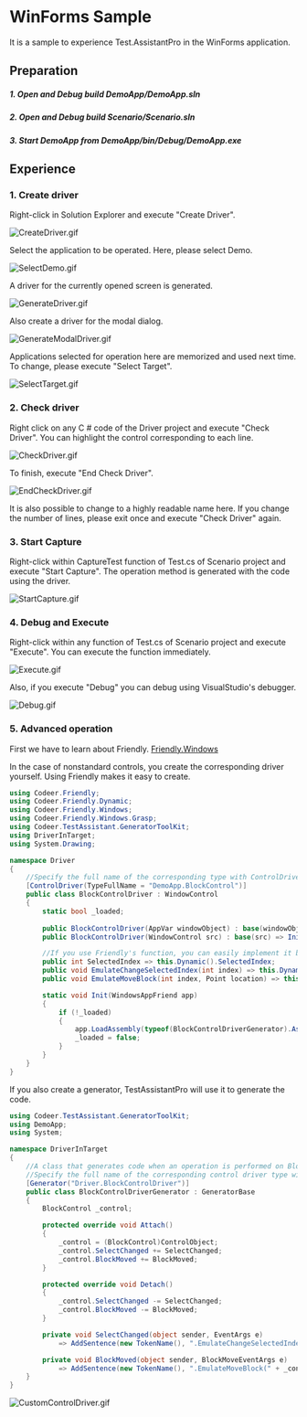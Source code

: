 # WinForms Sample
It is a sample to experience Test.AssistantPro in the WinForms application.

Preparation
-------------
##### 1. Open and Debug build DemoApp/DemoApp.sln
##### 2. Open and Debug build Scenario/Scenario.sln
##### 3. Start DemoApp from DemoApp/bin/Debug/DemoApp.exe

Experience
-------------
### 1. Create driver
Right-click in Solution Explorer and execute "Create Driver".

 ![CreateDriver.gif](Img/CreateDriver.gif)

Select the application to be operated. Here, please select Demo.

 ![SelectDemo.gif](Img/SelectDemo.gif)
 
 A driver for the currently opened screen is generated.

 ![GenerateDriver.gif](Img/GenerateDriver.gif)

Also create a driver for the modal dialog.

 ![GenerateModalDriver.gif](Img/GenerateModalDriver.gif)

Applications selected for operation here are memorized and used next time. To change, please execute "Select Target".

 ![SelectTarget.gif](Img/SelectTarget.gif)

### 2. Check driver
Right click on any C # code of the Driver project and execute "Check Driver". You can highlight the control corresponding to each line.

 ![CheckDriver.gif](Img/CheckDriver.gif)

To finish, execute "End Check Driver".

 ![EndCheckDriver.gif](Img/EndCheckDriver.gif)

It is also possible to change to a highly readable name here. If you change the number of lines, please exit once and execute "Check Driver" again.

### 3. Start Capture
Right-click within CaptureTest function of Test.cs of Scenario project and execute "Start Capture".
The operation method is generated with the code using the driver.

 ![StartCapture.gif](Img/StartCapture.gif)
 
### 4. Debug and Execute
Right-click within any function of Test.cs of Scenario project and execute "Execute".
You can execute the function immediately.

 ![Execute.gif](Img/Execute.gif)
 
Also, if you execute "Debug" you can debug using VisualStudio's debugger.

 ![Debug.gif](Img/Debug.gif)
 
### 5. Advanced operation
First we have to learn about Friendly.
[Friendly.Windows](https://github.com/Codeer-Software/Friendly.Windows "Title")

In the case of nonstandard controls, you create the corresponding driver yourself. Using Friendly makes it easy to create.
```csharp
using Codeer.Friendly;
using Codeer.Friendly.Dynamic;
using Codeer.Friendly.Windows;
using Codeer.Friendly.Windows.Grasp;
using Codeer.TestAssistant.GeneratorToolKit;
using DriverInTarget;
using System.Drawing;

namespace Driver
{
    //Specify the full name of the corresponding type with ControlDriverAttribute.
    [ControlDriver(TypeFullName = "DemoApp.BlockControl")]
    public class BlockControlDriver : WindowControl
    {
        static bool _loaded;
        
        public BlockControlDriver(AppVar windowObject) : base(windowObject) => Init(App);
        public BlockControlDriver(WindowControl src) : base(src) => Init(App);

        //If you use Friendly's function, you can easily implement it because you can call the internal API of another process.
        public int SelectedIndex => this.Dynamic().SelectedIndex;
        public void EmulateChangeSelectedIndex(int index) => this.Dynamic().SelectedIndex = index;
        public void EmulateMoveBlock(int index, Point location) => this.Dynamic().MoveBlock(index, location);

        static void Init(WindowsAppFriend app)
        {
            if (!_loaded)
            {
                app.LoadAssembly(typeof(BlockControlDriverGenerator).Assembly);
                _loaded = false;
            }
        }
    }
}
```
If you also create a generator, TestAssistantPro will use it to generate the code.
```csharp
using Codeer.TestAssistant.GeneratorToolKit;
using DemoApp;
using System;

namespace DriverInTarget
{
    //A class that generates code when an operation is performed on BlockControl.
    //Specify the full name of the corresponding control driver type with GeneratorAttribute.
    [Generator("Driver.BlockControlDriver")]
    public class BlockControlDriverGenerator : GeneratorBase
    {
        BlockControl _control;

        protected override void Attach()
        {
            _control = (BlockControl)ControlObject;
            _control.SelectChanged += SelectChanged;
            _control.BlockMoved += BlockMoved;
        }

        protected override void Detach()
        {
            _control.SelectChanged -= SelectChanged;
            _control.BlockMoved -= BlockMoved;
        }

        private void SelectChanged(object sender, EventArgs e)
            => AddSentence(new TokenName(), ".EmulateChangeSelectedIndex(" + _control.SelectedIndex, new TokenAsync(CommaType.Before), ");");

        private void BlockMoved(object sender, BlockMoveEventArgs e)
            => AddSentence(new TokenName(), ".EmulateMoveBlock(" + _control.SelectedIndex, $", new Point({e.MoveLocation.X}, {e.MoveLocation.Y})", new TokenAsync(CommaType.Before), ");");
    }
}
```

 ![CustomControlDriver.gif](Img/CustomControlDriver.gif)





